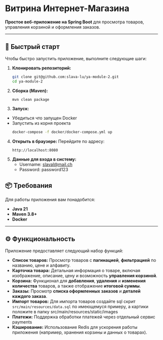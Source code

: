 # Витрина Интернет-Магазина

**Простое веб-приложение на Spring Boot** для просмотра товаров, управления корзиной и оформления заказов.

---

## 🚀 Быстрый старт

Чтобы быстро запустить приложение, выполните следующие шаги:

1.  **Клонировать репозиторий:**
    ```bash
    git clone git@github.com:slava-lu/ya-module-2.git
    cd ya-module-2
    ```

2.  **Сборка (Maven):**
    ```bash
    mvn clean package
    ```

3.  **Запуск:**
* Убедиться что запущен Docker
* Запустить из корня проекта
    ```bash
    docker-compose -f docker/docker-compose.yml up
    ```

4.  **Открыть в браузере:**
    Перейдите по адресу:
    ```
    http://localhost:8080
    ```
5. **Данные для входа в систему:**
   * Username: slaval@mail.ch
   * Password: password123

## 📦 Требования

Для работы приложения вам понадобится:

* **Java 21**
* **Maven 3.8+**
* **Docker**

---

## ⚙️ Функциональность

Приложение предоставляет следующий набор функций:

* **Список товаров:** Просмотр товаров с **пагинацией**, **фильтрацией** по названию, цене и алфавиту.
* **Карточка товара:** Детальная информация о товаре, включая изображение, описание, цену и возможность **управления корзиной**.
* **Корзина:** Функционал для **добавления**, **удаления** и **изменения количества** товаров, а также отображение **итоговой суммы**.
* **Заказы:** Просмотр **списка оформленных заказов** и **деталей каждого заказа**.
* **Импорт товаров:** Для импорта товаров создайте sql скрит `src/main/resources/data.sql` по имеющемуся примеру,
а картики положите в папку src/main/resources/static/images
* **Платежи:** Поддержка обработки платежей через отдельный сервис payments
* **Кэширование:** Использование Redis для ускорения работы приложения (например, хранения корзины и данных о товарах).



